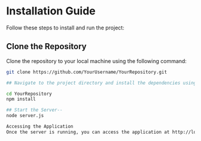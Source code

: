 
# Installation Guide

Follow these steps to install and run the project:

## Clone the Repository

Clone the repository to your local machine using the following command:
```bash
git clone https://github.com/YourUsername/YourRepository.git

## Navigate to the project directory and install the dependencies using the following command:

cd YourRepository
npm install

## Start the Server-- 
node server.js

Accessing the Application
Once the server is running, you can access the application at http://localhost:3000 in your web browser.


